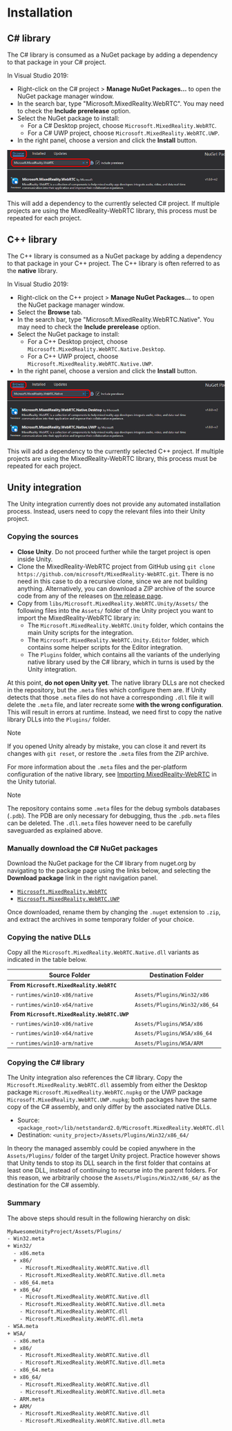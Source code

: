 # Installation

## C# library

The C# library is consumed as a NuGet package by adding a dependency to that package in your C# project.

In Visual Studio 2019:

- Right-click on the C# project > **Manage NuGet Packages...** to open the NuGet package manager window.
- In the search bar, type "Microsoft.MixedReality.WebRTC". You may need to check the **Include prerelease** option.
- Select the NuGet package to install:
  - For a C# Desktop project, choose `Microsoft.MixedReality.WebRTC`.
  - For a C# UWP project, choose `Microsoft.MixedReality.WebRTC.UWP`.
- In the right panel, choose a version and click the **Install** button.

![Install](install-1.png)

This will add a dependency to the currently selected C# project. If multiple projects are using the MixedReality-WebRTC library, this process must be repeated for each project.

## C++ library

The C++ library is consumed as a NuGet package by adding a dependency to that package in your C++ project. The C++ library is often referred to as the **native** library.

In Visual Studio 2019:

- Right-click on the C++ project > **Manage NuGet Packages...** to open the NuGet package manager window.
- Select the **Browse** tab.
- In the search bar, type "Microsoft.MixedReality.WebRTC.Native". You may need to check the **Include prerelease** option.
- Select the NuGet package to install:
  - For a C++ Desktop project, choose `Microsoft.MixedReality.WebRTC.Native.Desktop`.
  - For a C++ UWP project, choose `Microsoft.MixedReality.WebRTC.Native.UWP`.
- In the right panel, choose a version and click the **Install** button.

![Install](install-2.png)

This will add a dependency to the currently selected C++ project. If multiple projects are using the MixedReality-WebRTC library, this process must be repeated for each project.

## Unity integration

The Unity integration currently does not provide any automated installation process. Instead, users need to copy the relevant files into their Unity project.

### Copying the sources

- **Close Unity**. Do not proceed further while the target project is open inside Unity.
- Clone the MixedReality-WebRTC project from GitHub using `git clone https://github.com/microsoft/MixedReality-WebRTC.git`. There is no need in this case to do a recursive clone, since we are not building anything. Alternatively, you can download a ZIP archive of the source code from any of the releases on [the release page](https://github.com/microsoft/MixedReality-WebRTC/releases).
- Copy from `libs/Microsoft.MixedReality.WebRTC.Unity/Assets/` the following files into the `Assets/` folder of the Unity project you want to import the MixedReality-WebRTC library in:
  - The `Microsoft.MixedReality.WebRTC.Unity` folder, which contains the main Unity scripts for the integration.
  - The `Microsoft.MixedReality.WebRTC.Unity.Editor` folder, which contains some helper scripts for the Editor integration.
  - The `Plugins` folder, which contains all the variants of the underlying native library used by the C# library, which in turns is used by the Unity integration.

At this point, **do not open Unity yet**. The native library DLLs are not checked in the repository, but the `.meta` files which configure them are. If Unity detects that those `.meta` files do not have a corresponding `.dll` file it will delete the `.meta` file, and later recreate some **with the wrong configuration**. This will result in errors at runtime. Instead, we need first to copy the native library DLLs into the `Plugins/` folder.

> [!NOTE]
> If you opened Unity already by mistake, you can close it and revert its changes with `git reset`, or restore the `.meta` files from the ZIP archive.

For more information about the `.meta` files and the per-platform configuration of the native library, see [Importing MixedReality-WebRTC](https://microsoft.github.io/MixedReality-WebRTC/manual/helloworld-unity-importwebrtc.html) in the Unity tutorial.

> [!NOTE]
> The repository contains some `.meta` files for the debug symbols databases (`.pdb`). The PDB are only necessary for debugging, thus the `.pdb.meta` files can be deleted. The `.dll.meta` files however need to be carefully saveguarded as explained above.

### Manually download the C# NuGet packages

Download the NuGet package for the C# library from nuget.org by navigating to the package page using the links below, and selecting the **Download package** link in the right navigation panel.

- [`Microsoft.MixedReality.WebRTC`](https://www.nuget.org/packages/Microsoft.MixedReality.WebRTC)
- [`Microsoft.MixedReality.WebRTC.UWP`](https://www.nuget.org/packages/Microsoft.MixedReality.WebRTC.UWP)

Once downloaded, rename them by changing the `.nuget` extension to `.zip`, and extract the archives in some temporary folder of your choice.

### Copying the native DLLs

Copy all the `Microsoft.MixedReality.WebRTC.Native.dll` variants as indicated in the table below.

| Source Folder | Destination Folder |
|---|---|
| **From `Microsoft.MixedReality.WebRTC`** | |
| - `runtimes/win10-x86/native` | `Assets/Plugins/Win32/x86` |
| - `runtimes/win10-x64/native` | `Assets/Plugins/Win32/x86_64` |
| **From `Microsoft.MixedReality.WebRTC.UWP`** | |
| - `runtimes/win10-x86/native` | `Assets/Plugins/WSA/x86` |
| - `runtimes/win10-x64/native` | `Assets/Plugins/WSA/x86_64` |
| - `runtimes/win10-arm/native` | `Assets/Plugins/WSA/ARM` |

### Copying the C# library

The Unity integration also references the C# library. Copy the `Microsoft.MixedReality.WebRTC.dll` assembly from either the Desktop package `Microsoft.MixedReality.WebRTC.nupkg` or the UWP package `Microsoft.MixedReality.WebRTC.UWP.nupkg`; both packages have the same copy of the C# assembly, and only differ by the associated native DLLs.

- Source: `<package_root>/lib/netstandard2.0/Microsoft.MixedReality.WebRTC.dll`
- Destination: `<unity_project>/Assets/Plugins/Win32/x86_64/`

In theory the managed assembly could be copied anywhere in the `Assets/Plugins/` folder of the target Unity project. Practice however shows that Unity tends to stop its DLL search in the first folder that contains at least one DLL, instead of continuing to recurse into the parent folders. For this reason, we arbitrarily choose the `Assets/Plugins/Win32/x86_64/` as the destination for the C# assembly.

### Summary

The above steps should result in the following hierarchy on disk:

```sh
MyAwesomeUnityProject/Assets/Plugins/
- Win32.meta
+ Win32/
  - x86.meta
  + x86/
    - Microsoft.MixedReality.WebRTC.Native.dll
    - Microsoft.MixedReality.WebRTC.Native.dll.meta
  - x86_64.meta
  + x86_64/
    - Microsoft.MixedReality.WebRTC.Native.dll
    - Microsoft.MixedReality.WebRTC.Native.dll.meta
    - Microsoft.MixedReality.WebRTC.dll
    - Microsoft.MixedReality.WebRTC.dll.meta
- WSA.meta
+ WSA/
  - x86.meta
  + x86/
    - Microsoft.MixedReality.WebRTC.Native.dll
    - Microsoft.MixedReality.WebRTC.Native.dll.meta
  - x86_64.meta
  + x86_64/
    - Microsoft.MixedReality.WebRTC.Native.dll
    - Microsoft.MixedReality.WebRTC.Native.dll.meta
  - ARM.meta
  + ARM/
    - Microsoft.MixedReality.WebRTC.Native.dll
    - Microsoft.MixedReality.WebRTC.Native.dll.meta
```
